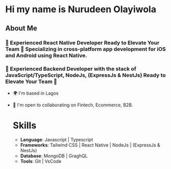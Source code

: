 # Hi my name is Nurudeen Olayiwola

## About Me

### 🚀 Experienced React Native Developer Ready to Elevate Your Team 🚀 Specializing in cross-platform app development for iOS and Android using React Native.
### 🚀 Experienced Backend Developer with the stack of JavaScript/TypeScript, NodeJs, (ExpressJs & NestJs) Ready to Elevate Your Team 🚀
- 🌍  I'm based in Lagos
- 🤝  I'm open to collaborating on Fintech, Ecommerce, B2B.

  # Skills
  - **Language**: Javascript | Typescript
  - **Frameworks**: Tailwind CSS | React Native | NodeJs | (ExpressJs & NestJs)
  - **Database**: MongoDB | GraghQL
  - **Tools**: Git | VsCode 
